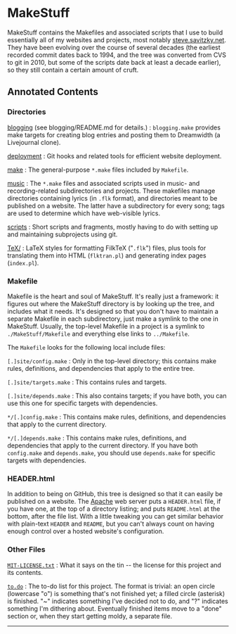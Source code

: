 MakeStuff
=========

MakeStuff contains the Makefiles and associated scripts that I use to
build essentially all of my websites and projects, most notably
[steve.savitzky.net](http://steve.savitzky.net/). They have been
evolving over the course of several decades (the earliest recorded
commit dates back to 1994, and the tree was converted from CVS to git in
2010, but some of the scripts date back at least a decade earlier), so
they still contain a certain amount of cruft.

Annotated Contents
------------------

### Directories

 [blogging](blogging/) (see blogging/README.md for details.)
:   `blogging.make` provides make targets for creating blog entries and
    posting them to Dreamwidth (a Livejournal clone).

 [deployment](deployment/) 
:   Git hooks and related tools for efficient website deployment.  

 [make](make/) 
:   The general-purpose `*.make` files included by `Makefile`.

 [music](music/) 
:   The `*.make` files and associated scripts used in music- and
    recording-related subdirectories and projects.  These makefiles manage
    directories containing lyrics (in `.flk` format), and directories meant to
    be published on a website.  The latter have a subdirectory for every song;
    tags are used to determine which have web-visible lyrics.

 [scripts](scripts/) 
:   Short scripts and fragments, mostly having to do with setting up and
    maintaining subprojects using git.

 [TeX/](TeX/) 
:   LaTeX styles for formatting FilkTeX ("`.flk`") files, plus tools
    for translating them into HTML (`flktran.pl`) and generating index
    pages (`index.pl`).

### Makefile

Makefile is the heart and soul of MakeStuff. It's really just a
framework: it figures out where the MakeStuff directory is by looking up
the tree, and includes what it needs. It's designed so that you don't
have to maintain a separate Makefile in each subdirectory, just make a
symlink to the one in MakeStuff. Usually, the top-level Makefile in a
project is a symlink to `./MakeStuff/Makefile` and everything else links
to `../Makefile`.

The `Makefile` looks for the following local include files:

 `[.]site/config.make` 
:   Only in the top-level directory; this contains make rules,
    definitions, and dependencies that apply to the entire tree.

 `[.]site/targets.make` 
:   This contains rules and targets.

 `[.]site/depends.make` 
:   This also contains targets; if you have both, you can use this one
    for specific targets with dependencies.

 `*/[.]config.make` 
:   This contains make rules, definitions, and dependencies that apply to the
    current directory.

 `*/[.]depends.make` 
:   This contains make rules, definitions, and dependencies that apply to the
    current directory.  If you have both `config.make` and `depends.make`, you
    should use `depends.make` for specific targets with dependencies.

### HEADER.html

In addition to being on GitHub, this tree is designed so that it can easily be
published on a website.  The
[Apache](http://httpd.apache.org/docs-2.0/) web server puts a
`HEADER.html` file, if you have one, at the top of a directory listing;
and puts `README.html` at the bottom, after the file list.  With a
little tweaking you can get similar behavior with plain-text `HEADER`
and `README`, but you can't always count on having enough control over a
hosted website's configuration.

### Other Files

 [`MIT-LICENSE.txt`](MIT-LICENSE.txt) 
:   What it says on the tin -- the license for this project and
    its contents.

 [`to.do`](to.do) 
:   The to-do list for this project. The format is trivial: an open circle
    (lowercase "o") is something that's not finished yet; a filled
    circle (asterisk) is finished. "\~" indicates something I've decided
    not to do, and "?" indicates something I'm dithering about.
    Eventually finished items move to a "done" section or, when they
    start getting moldy, a separate file.

------------------------------------------------------------------------
